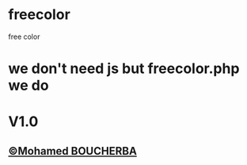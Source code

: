 # freecolor
free color
# we don't need js but freecolor.php we do

# V1.0
## [&copy;Mohamed BOUCHERBA](https://mohamed-boucherba.fr/games/freecolor)